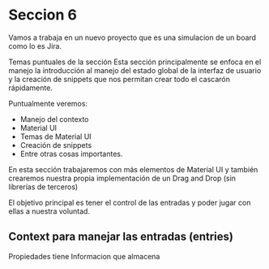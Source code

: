 # Seccion 6 

Vamos a trabaja en un nuevo proyecto que es una simulacion de un board como lo es Jira.


Temas puntuales de la sección
Esta sección principalmente se enfoca en el manejo la introducción al manejo del estado global de la interfaz de usuario y la creación de snippets que nos permitan crear todo el cascarón rápidamente.

Puntualmente veremos:

- Manejo del contexto
- Material UI
- Temas de Material UI
- Creación de snippets
- Entre otras cosas importantes.


En esta sección trabajaremos con más elementos de Material UI y también crearemos nuestra propia implementación de un Drag and Drop (sin librerías de terceros)



El objetivo principal es tener el control de las entradas y poder jugar con ellas a nuestra voluntad.

## Context para manejar las entradas (entries)

Propiedades tiene 
Informacion que almacena
